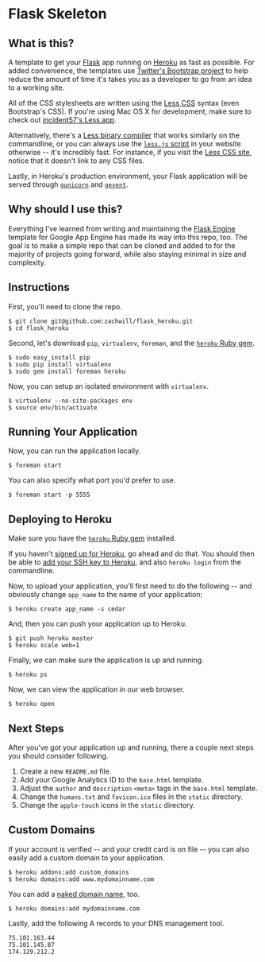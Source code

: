 Flask Skeleton
===============

What is this?
-------------

A template to get your [Flask](http://flask.pocoo.org/) app running on
[Heroku](https://www.heroku.com/) as fast as possible. For added
convenience, the templates use [Twitter's Bootstrap
project](http://twitter.github.com/bootstrap/) to help reduce the amount
of time it's takes you as a developer to go from an idea to a working
site.

All of the CSS stylesheets are written using the [Less
CSS](http://lesscss.org/) syntax (even Bootstrap's CSS). If you're using
Mac OS X for development, make sure to check out [incident57's
Less.app](http://incident57.com/less/).

Alternatively, there's a [Less binary
compiler](https://github.com/cloudhead/less.js/) that works similarly on
the commandline, or you can always use the [`less.js`
script](https://github.com/cloudhead/less.js/) in your website otherwise
-- it's incredibly fast. For instance, if you visit the [Less CSS
site](http://lesscss.org), notice that it doesn't link to any CSS files.

Lastly, in Heroku's production environment, your Flask application will
be served through [`gunicorn`](http://gunicorn.org/) and
[`gevent`](http://www.gevent.org/).


Why should I use this?
----------------------

Everything I've learned from writing and maintaining the [Flask
Engine](https://github.com/zachwill/flask-engine) template for Google
App Engine has made its way into this repo, too. The goal is to make a
simple repo that can be cloned and added to for the majority of projects
going forward, while also staying minimal in size and complexity.


Instructions
------------

First, you'll need to clone the repo.

    $ git clone git@github.com:zachwill/flask_heroku.git
    $ cd flask_heroku

Second, let's download `pip`, `virtualenv`, `foreman`, and the [`heroku`
Ruby gem](http://devcenter.heroku.com/articles/using-the-cli).

    $ sudo easy_install pip
    $ sudo pip install virtualenv
    $ sudo gem install foreman heroku

Now, you can setup an isolated environment with `virtualenv`.

    $ virtualenv --no-site-packages env
    $ source env/bin/activate


Running Your Application
------------------------

Now, you can run the application locally.

    $ foreman start

You can also specify what port you'd prefer to use.

    $ foreman start -p 5555


Deploying to Heroku
-------------------

Make sure you have the [`heroku`
Ruby gem](http://devcenter.heroku.com/articles/using-the-cli) installed.

If you haven't [signed up for Heroku](https://api.heroku.com/signup), go
ahead and do that. You should then be able to [add your SSH key to
Heroku](http://devcenter.heroku.com/articles/quickstart), and also
`heroku login` from the commandline.

Now, to upload your application, you'll first need to do the
following -- and obviously change `app_name` to the name of your
application:

    $ heroku create app_name -s cedar

And, then you can push your application up to Heroku.

    $ git push heroku master
    $ heroku scale web=1

Finally, we can make sure the application is up and running.

    $ heroku ps

Now, we can view the application in our web browser.

    $ heroku open


Next Steps
----------

After you've got your application up and running, there a couple next
steps you should consider following.

1. Create a new `README.md` file.
2. Add your Google Analytics ID to the `base.html` template.
3. Adjust the `author` and `description` `<meta>` tags in the
   `base.html` template.
4. Change the `humans.txt` and `favicon.ico` files in the `static`
   directory.
5. Change the `apple-touch` icons in the `static` directory.


Custom Domains
--------------

If your account is verified -- and your credit card is on file -- you
can also easily add a custom domain to your application.

    $ heroku addons:add custom_domains
    $ heroku domains:add www.mydomainname.com

You can add a [naked domain
name](http://devcenter.heroku.com/articles/custom-domains), too.

    $ heroku domains:add mydomainname.com

Lastly, add the following A records to your DNS management tool.

    75.101.163.44
    75.101.145.87
    174.129.212.2
